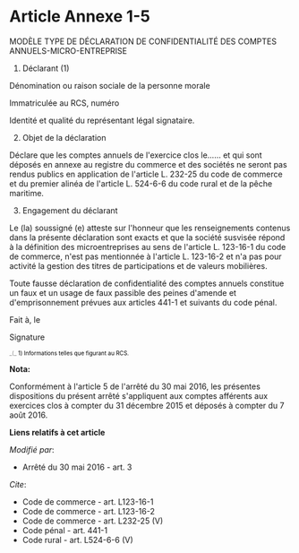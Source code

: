 # Article Annexe 1-5

MODÈLE TYPE DE DÉCLARATION DE CONFIDENTIALITÉ DES COMPTES ANNUELS-MICRO-ENTREPRISE 

1. Déclarant (1) 

Dénomination ou raison sociale de la personne morale 

Immatriculée au RCS, numéro 

Identité et qualité du représentant légal signataire. 

2. Objet de la déclaration 

Déclare que les comptes annuels de l'exercice clos le...... et qui sont déposés en annexe au registre du commerce et des
sociétés ne seront pas rendus publics en application de l'article L. 232-25 du code de commerce et du premier alinéa de
l'article L. 524-6-6 du code rural et de la pêche maritime. 

3. Engagement du déclarant 

Le (la) soussigné (e) atteste sur l'honneur que les renseignements contenus dans la présente déclaration sont exacts et que
la société susvisée répond à la définition des microentreprises au sens de l'article L. 123-16-1 du code de commerce, n'est
pas mentionnée à l'article L. 123-16-2 et n'a pas pour activité la gestion des titres de participations et de valeurs
mobilières. 

Toute fausse déclaration de confidentialité des comptes annuels constitue un faux et un usage de faux passible des peines
d'amende et d'emprisonnement prévues aux articles 441-1 et suivants du code pénal. 

Fait à, le 

Signature 

<font color="#808080" size="1">
    _(_
    <font size="1" color="#000000">1) Informations telles que figurant au RCS.</font>
  </font>

**Nota:**

Conformément à l'article 5 de l'arrêté du 30 mai 2016, les présentes dispositions du présent arrêté s'appliquent aux comptes
afférents aux exercices clos à compter du 31 décembre 2015 et déposés à compter du 7 août 2016.

**Liens relatifs à cet article**

_Modifié par_:

  - Arrêté du 30 mai 2016 - art. 3

_Cite_:

  - Code de commerce - art. L123-16-1
  - Code de commerce - art. L123-16-2
  - Code de commerce - art. L232-25 (V)
  - Code pénal - art. 441-1
  - Code rural - art. L524-6-6 (V)
